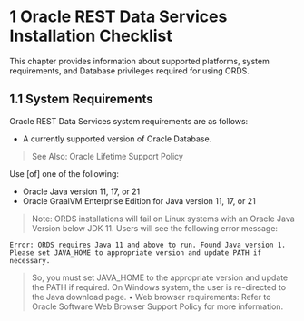 # 1 Oracle REST Data Services Installation Checklist

This chapter provides information about supported platforms, system requirements, and Database privileges required for using ORDS.

## 1.1 System Requirements

Oracle REST Data Services system requirements are as follows:

- A currently supported version of Oracle Database.

> See Also: Oracle Lifetime Support Policy

Use \[of\] one of the following:

- Oracle Java version 11, 17, or 21
- Oracle GraalVM Enterprise Edition for Java version 11, 17, or 21

> Note: ORDS installations will fail on Linux systems with an Oracle Java Version below JDK 11. Users will see the following error message:

   ```shell
   Error: ORDS requires Java 11 and above to run. Found Java version 1.
   Please set JAVA_HOME to appropriate version and update PATH if necessary.
   ```

> So, you must set JAVA_HOME to the appropriate version and update the PATH if required.
On Windows system, the user is re-directed to the Java download page.
• Web browser requirements: Refer to Oracle Software Web Browser Support Policy for more information.